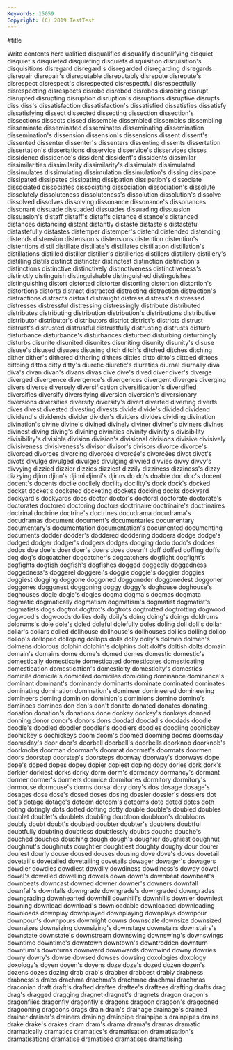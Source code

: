 ```yaml
---
Keywords: 15059
Copyright: (C) 2019 TestTest
---
```


#title

Write contents here
ualified disqualifies disqualify
disqualifying disquiet disquiet's disquieted disquieting disquiets disquisition disquisition's disquisitions disregard
disregard's disregarded disregarding disregards disrepair disrepair's disreputable disreputably disrepute disrepute's
disrespect disrespect's disrespected disrespectful disrespectfully disrespecting disrespects disrobe disrobed disrobes
disrobing disrupt disrupted disrupting disruption disruption's disruptions disruptive disrupts diss
diss's dissatisfaction dissatisfaction's dissatisfied dissatisfies dissatisfy dissatisfying dissect dissected dissecting
dissection dissection's dissections dissects dissed dissemble dissembled dissembles dissembling disseminate
disseminated disseminates disseminating dissemination dissemination's dissension dissension's dissensions dissent dissent's
dissented dissenter dissenter's dissenters dissenting dissents dissertation dissertation's dissertations disservice
disservice's disservices disses dissidence dissidence's dissident dissident's dissidents dissimilar dissimilarities
dissimilarity dissimilarity's dissimulate dissimulated dissimulates dissimulating dissimulation dissimulation's dissing dissipate
dissipated dissipates dissipating dissipation dissipation's dissociate dissociated dissociates dissociating dissociation
dissociation's dissolute dissolutely dissoluteness dissoluteness's dissolution dissolution's dissolve dissolved dissolves
dissolving dissonance dissonance's dissonances dissonant dissuade dissuaded dissuades dissuading dissuasion
dissuasion's distaff distaff's distaffs distance distance's distanced distances distancing distant
distantly distaste distaste's distasteful distastefully distastes distemper distemper's distend distended
distending distends distension distension's distensions distention distention's distentions distil distillate
distillate's distillates distillation distillation's distillations distilled distiller distiller's distilleries distillers
distillery distillery's distilling distils distinct distincter distinctest distinction distinction's distinctions
distinctive distinctively distinctiveness distinctiveness's distinctly distinguish distinguishable distinguished distinguishes distinguishing
distort distorted distorter distorting distortion distortion's distortions distorts distract distracted
distracting distraction distraction's distractions distracts distrait distraught distress distress's distressed
distresses distressful distressing distressingly distribute distributed distributes distributing distribution distribution's
distributions distributive distributor distributor's distributors district district's districts distrust distrust's
distrusted distrustful distrustfully distrusting distrusts disturb disturbance disturbance's disturbances disturbed
disturbing disturbingly disturbs disunite disunited disunites disuniting disunity disunity's disuse
disuse's disused disuses disusing ditch ditch's ditched ditches ditching dither
dither's dithered dithering dithers ditties ditto ditto's dittoed dittoes dittoing
dittos ditty ditty's diuretic diuretic's diuretics diurnal diurnally diva diva's
divan divan's divans divas dive dive's dived diver diver's diverge
diverged divergence divergence's divergences divergent diverges diverging divers diverse diversely
diversification diversification's diversified diversifies diversify diversifying diversion diversion's diversionary diversions
diversities diversity diversity's divert diverted diverting diverts dives divest divested
divesting divests divide divide's divided dividend dividend's dividends divider divider's
dividers divides dividing divination divination's divine divine's divined divinely diviner
diviner's diviners divines divinest diving diving's divining divinities divinity divinity's
divisibility divisibility's divisible division division's divisional divisions divisive divisively divisiveness
divisiveness's divisor divisor's divisors divorce divorce's divorced divorces divorcing divorcée
divorcée's divorcées divot divot's divots divulge divulged divulges divulging divvied
divvies divvy divvy's divvying dizzied dizzier dizzies dizziest dizzily dizziness
dizziness's dizzy dizzying djinn djinn's djinni djinni's djinns do do's
doable doc doc's docent docent's docents docile docilely docility docility's
dock dock's docked docket docket's docketed docketing dockets docking docks
dockyard dockyard's dockyards docs doctor doctor's doctoral doctorate doctorate's doctorates
doctored doctoring doctors doctrinaire doctrinaire's doctrinaires doctrinal doctrine doctrine's doctrines
docudrama docudrama's docudramas document document's documentaries documentary documentary's documentation documentation's
documented documenting documents dodder dodder's doddered doddering dodders dodge dodge's
dodged dodger dodger's dodgers dodges dodging dodo dodo's dodoes dodos
doe doe's doer doer's doers does doesn't doff doffed doffing
doffs dog dog's dogcatcher dogcatcher's dogcatchers dogfight dogfight's dogfights dogfish
dogfish's dogfishes dogged doggedly doggedness doggedness's doggerel doggerel's doggie doggie's
doggier doggies doggiest dogging doggone doggoned doggoneder doggonedest doggoner doggones
doggonest doggoning doggy doggy's doghouse doghouse's doghouses dogie dogie's dogies
dogma dogma's dogmas dogmata dogmatic dogmatically dogmatism dogmatism's dogmatist dogmatist's
dogmatists dogs dogtrot dogtrot's dogtrots dogtrotted dogtrotting dogwood dogwood's dogwoods
doilies doily doily's doing doing's doings doldrums doldrums's dole dole's
doled doleful dolefully doles doling doll doll's dollar dollar's dollars
dolled dollhouse dollhouse's dollhouses dollies dolling dollop dollop's dolloped dolloping
dollops dolls dolly dolly's dolmen dolmen's dolmens dolorous dolphin dolphin's
dolphins dolt dolt's doltish dolts domain domain's domains dome dome's
domed domes domestic domestic's domestically domesticate domesticated domesticates domesticating domestication
domestication's domesticity domesticity's domestics domicile domicile's domiciled domiciles domiciling dominance
dominance's dominant dominant's dominantly dominants dominate dominated dominates dominating domination
domination's domineer domineered domineering domineers doming dominion dominion's dominions domino
domino's dominoes dominos don don's don't donate donated donates donating
donation donation's donations done donkey donkey's donkeys donned donning donor
donor's donors dons doodad doodad's doodads doodle doodle's doodled doodler
doodler's doodlers doodles doodling doohickey doohickey's doohickeys doom doom's doomed
dooming dooms doomsday doomsday's door door's doorbell doorbell's doorbells doorknob
doorknob's doorknobs doorman doorman's doormat doormat's doormats doormen doors doorstep
doorstep's doorsteps doorway doorway's doorways dope dope's doped dopes dopey
dopier dopiest doping dopy dories dork dork's dorkier dorkiest dorks
dorky dorm dorm's dormancy dormancy's dormant dormer dormer's dormers dormice
dormitories dormitory dormitory's dormouse dormouse's dorms dorsal dory dory's dos
dosage dosage's dosages dose dose's dosed doses dosing dossier dossier's
dossiers dot dot's dotage dotage's dotcom dotcom's dotcoms dote doted
dotes doth doting dotingly dots dotted dotting dotty double double's
doubled doubles doublet doublet's doublets doubling doubloon doubloon's doubloons doubly
doubt doubt's doubted doubter doubter's doubters doubtful doubtfully doubting doubtless
doubtlessly doubts douche douche's douched douches douching dough dough's doughier
doughiest doughnut doughnut's doughnuts doughtier doughtiest doughty doughy dour dourer
dourest dourly douse doused douses dousing dove dove's doves dovetail
dovetail's dovetailed dovetailing dovetails dowager dowager's dowagers dowdier dowdies dowdiest
dowdily dowdiness dowdiness's dowdy dowel dowel's dowelled dowelling dowels down
down's downbeat downbeat's downbeats downcast downed downer downer's downers downfall
downfall's downfalls downgrade downgrade's downgraded downgrades downgrading downhearted downhill downhill's
downhills downier downiest downing download download's downloadable downloaded downloading downloads
downplay downplayed downplaying downplays downpour downpour's downpours downright downs downscale
downsize downsized downsizes downsizing downsizing's downstage downstairs downstairs's downstate downstate's
downstream downswing downswing's downswings downtime downtime's downtown downtown's downtrodden downturn
downturn's downturns downward downwards downwind downy dowries dowry dowry's dowse
dowsed dowses dowsing doxologies doxology doxology's doyen doyen's doyens doze
doze's dozed dozen dozen's dozens dozes dozing drab drab's drabber
drabbest drably drabness drabness's drabs drachma drachma's drachmae drachmai drachmas
draconian draft draft's drafted draftee draftee's draftees drafting drafts drag
drag's dragged dragging dragnet dragnet's dragnets dragon dragon's dragonflies dragonfly
dragonfly's dragons dragoon dragoon's dragooned dragooning dragoons drags drain drain's
drainage drainage's drained drainer drainer's drainers draining drainpipe drainpipe's drainpipes
drains drake drake's drakes dram dram's drama drama's dramas dramatic
dramatically dramatics dramatics's dramatisation dramatisation's dramatisations dramatise dramatised dramatises dramatising
